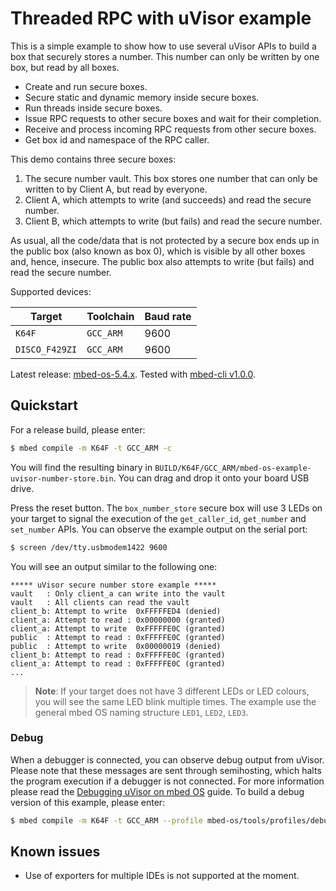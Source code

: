 # Threaded RPC with uVisor example

This is a simple example to show how to use several uVisor APIs to build a box that securely stores a number.
This number can only be written by one box, but read by all boxes.

* Create and run secure boxes.
* Secure static and dynamic memory inside secure boxes.
* Run threads inside secure boxes.
* Issue RPC requests to other secure boxes and wait for their completion.
* Receive and process incoming RPC requests from other secure boxes.
* Get box id and namespace of the RPC caller.

This demo contains three secure boxes:

1. The secure number vault. This box stores one number that can only be written to by Client A, but read by everyone.
1. Client A, which attempts to write (and succeeds) and read the secure number.
1. Client B, which attempts to write (but fails) and read the secure number.

As usual, all the code/data that is not protected by a secure box ends up in the public box (also known as box 0), which is visible by all other boxes and, hence, insecure. The public box also attempts to write (but fails) and read the secure number.

Supported devices:

| Target         | Toolchain | Baud rate |
|----------------|-----------|-----------|
| `K64F`         | `GCC_ARM` | 9600      |
| `DISCO_F429ZI` | `GCC_ARM` | 9600      |

Latest release: [mbed-os-5.4.x](https://github.com/ARMmbed/mbed-os-example-uvisor/releases/tag/latest). Tested with [mbed-cli v1.0.0](https://github.com/ARMmbed/mbed-cli/releases/tag/1.0.0).

## Quickstart

For a release build, please enter:

```bash
$ mbed compile -m K64F -t GCC_ARM -c
```

You will find the resulting binary in `BUILD/K64F/GCC_ARM/mbed-os-example-uvisor-number-store.bin`. You can drag and drop it onto your board USB drive.

Press the reset button. The `box_number_store` secure box will use 3 LEDs on your target to signal the execution of the `get_caller_id`, `get_number` and `set_number` APIs. You can observe the example output on the serial port:

```bash
$ screen /dev/tty.usbmodem1422 9600
```

You will see an output similar to the following one:

```
***** uVisor secure number store example *****
vault   : Only client_a can write into the vault
vault   : All clients can read the vault
client_b: Attempt to write  0xFFFFFED4 (denied)
client_a: Attempt to read : 0x00000000 (granted)
client_a: Attempt to write  0xFFFFFE0C (granted)
public  : Attempt to read : 0xFFFFFE0C (granted)
public  : Attempt to write  0x00000019 (denied)
client_b: Attempt to read : 0xFFFFFE0C (granted)
client_a: Attempt to read : 0xFFFFFE0C (granted)
...
```

> **Note**: If your target does not have 3 different LEDs or LED colours, you will see the same LED blink multiple times. The example use the general mbed OS naming structure `LED1`, `LED2`, `LED3`.

### Debug

When a debugger is connected, you can observe debug output from uVisor. Please note that these messages are sent through semihosting, which halts the program execution if a debugger is not connected. For more information please read the [Debugging uVisor on mbed OS](https://github.com/ARMmbed/uvisor/blob/master/docs/api/DEBUGGING.md) guide. To build a debug version of this example, please enter:

```bash
$ mbed compile -m K64F -t GCC_ARM --profile mbed-os/tools/profiles/debug.json -c
```

## Known issues

- Use of exporters for multiple IDEs is not supported at the moment.

